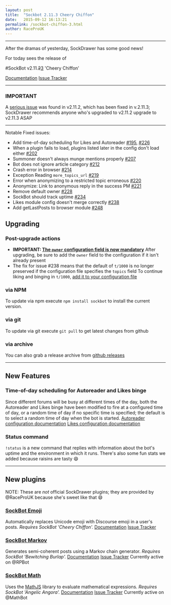 ```yaml
---
layout: post
title:  "Sockbot 2.11.3 Cheery Chiffon"
date:   2015-09-12 16:13:21
permalink: /sockbot-chiffon-3.html
author: RaceProUK
---
```

----
 
After the dramas of yesterday, SockDrawer has some good news!

For today sees the release of

#SockBot v2.11.<del>2</del><ins>3</ins> 'Cheery Chiffon'

[Documentation](https://sockbot-math.readthedocs.org/en/v2.11.2/)
[Issue Tracker](https://github.com/SockDrawer/SockBot/issues)

---

### IMPORTANT

A [serious issue](https://github.com/SockDrawer/SockBot/issues/254) was found in v2.11.2, which has been fixed in v.2.11.3; SockDrawer recommends anyone who's upgraded to v2.11.2 upgrade to v2.11.3 ASAP

---


Notable Fixed issues:

* Add time-of-day scheduling for Likes and Autoreader [#195], [#226]
* When a plugin fails to load, plugins listed later in the config don't load either [#202]
* Summoner doesn't always munge mentions properly [#207]
* Bot does not ignore article category [#212]
* Crash error in browser [#214]
* Exception Reading `more_topics_url` [#219]
* Error when anonymizing to a restricted topic erroneous [#220]
* Anonymize: Link to anonymous reply in the success PM [#221]
* Remove default owner [#228]
* SockBot should track uptime [#234]
* Likes module config doesn't merge correctly [#238]
* Add getLastPosts to browser module [#248]

[#195]: https://github.com/SockDrawer/SockBot/issues/195
[#202]: https://github.com/SockDrawer/SockBot/issues/202
[#207]: https://github.com/SockDrawer/SockBot/issues/207
[#212]: https://github.com/SockDrawer/SockBot/issues/212
[#214]: https://github.com/SockDrawer/SockBot/issues/214
[#219]: https://github.com/SockDrawer/SockBot/issues/219
[#220]: https://github.com/SockDrawer/SockBot/issues/220
[#221]: https://github.com/SockDrawer/SockBot/issues/221
[#226]: https://github.com/SockDrawer/SockBot/issues/226
[#228]: https://github.com/SockDrawer/SockBot/issues/228
[#234]: https://github.com/SockDrawer/SockBot/issues/234
[#238]: https://github.com/SockDrawer/SockBot/issues/238
[#248]: https://github.com/SockDrawer/SockBot/issues/248

## Upgrading

### Post-upgrade actions

* **IMPORTANT: [The `owner` configuration field is now mandatory](https://sockbot.readthedocs.org/en/v2.11.2/configuration/)**
After upgrading, be sure to add the `owner` field to the configuration if it isn't already present
* The fix for issue #238 means that the default of `t/1000` is no longer preserved if the configuration file specifies the `topics` field
To continue liking and binging in `t/1000`, [add it to your configuration file](https://sockbot.readthedocs.org/en/v2.11.2/Plugins/likes/)

### via NPM
To update via npm execute `npm install sockbot` to install the current version.

### via git
To update via git execute `git pull` to get latest changes from github

### via archive
You can also grab a release archive from [github releases](https://github.com/SockDrawer/SockBot/releases/tag/v2.11.2)

---

## New Features

### Time-of-day scheduling for Autoreader and Likes binge

Since different forums will be busy at different times of the day, both the Autoreader and Likes binge have been modified to fire at a configured time of day, or a random time of day if no specific time is specified; the default is to select a random time of day when the bot is started.
[Autoreader configuration documentation](https://sockbot.readthedocs.org/en/v2.11.2/Plugins/autoreader/)
[Likes configuration documentation](https://sockbot.readthedocs.org/en/v2.11.2/Plugins/likes/)

### Status command

`!status` is a new command that replies with information about the bot's uptime and the environment in which it runs. There's also some fun stats we added because raisins are tasty :smile:

---

## New plugins

NOTE: These are *not* official SockDrawer plugins; they are provided by @RaceProUK because she's sweet like that :smile:

### [SockBot Emoji](https://www.npmjs.com/package/sockbot-emoji)

Automatically replaces Unicode emoji with Discourse emoji in a user's posts.
*Requires SockBot 'Cheery Chiffon'.*
[Documentation](https://sockbot-emoji.readthedocs.org/en/latest/)
[Issue Tracker](https://github.com/RaceProUK/SockBot-Emoji/issues)

### [SockBot Markov](https://www.npmjs.com/package/sockbot-markov)

Generates semi-coherent posts using a Markov chain generator.
*Requires SockBot 'Bewitching Burlap'.*
[Documentation](https://sockbot-markov.readthedocs.org/en/latest/)
[Issue Tracker](https://github.com/RaceProUK/SockBot-Markov/issues)
Currently active on <a class="mention">@&zwj;RPBot</a>

### [SockBot Math](https://www.npmjs.com/package/sockbot-math)

Uses the [MathJS](http://mathjs.org/docs/) library to evaluate mathematical expressions.
*Requires SockBot 'Angelic Angora'.*
[Documentation](https://sockbot-math.readthedocs.org/en/latest/)
[Issue Tracker](https://github.com/RaceProUK/SockBot-Math/issues)
Currently active on <a class="mention">@&zwj;MathBot</a>